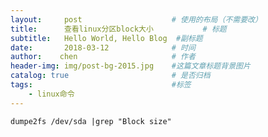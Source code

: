 ```yaml
---
layout:     post                    # 使用的布局（不需要改）
title:      查看linux分区block大小           # 标题 
subtitle:   Hello World, Hello Blog  #副标题
date:       2018-03-12              # 时间
author:    chen                     # 作者
header-img: img/post-bg-2015.jpg    #这篇文章标题背景图片
catalog: true                       # 是否归档
tags:                               #标签
    - linux命令
---
```

```
dumpe2fs /dev/sda |grep "Block size"

```


